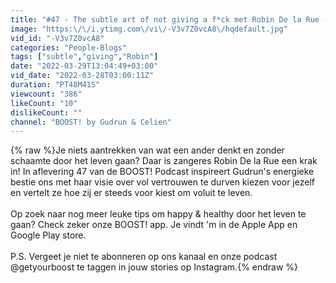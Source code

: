 ```yaml
---
title: "#47 - The subtle art of not giving a f*ck met Robin De la Rue - de BOOST! podcast"
image: "https:\/\/i.ytimg.com\/vi\/-V3v7Z0vcA8\/hqdefault.jpg"
vid_id: "-V3v7Z0vcA8"
categories: "People-Blogs"
tags: ["subtle","giving","Robin"]
date: "2022-03-29T13:04:49+03:00"
vid_date: "2022-03-28T03:00:11Z"
duration: "PT48M41S"
viewcount: "386"
likeCount: "10"
dislikeCount: ""
channel: "BOOST! by Gudrun & Celien"
---
```

{% raw %}Je niets aantrekken van wat een ander denkt en zonder schaamte door het leven gaan? Daar is zangeres Robin De la Rue een krak in! In aflevering 47 van de BOOST! Podcast inspireert Gudrun's energieke bestie ons met haar visie over vol vertrouwen te durven kiezen voor jezelf  en vertelt ze hoe zij er steeds voor kiest om voluit te leven.<br /><br />Op zoek naar nog meer leuke tips om happy &amp; healthy door het leven te gaan? Check zeker onze BOOST! app. Je vindt 'm in de Apple App en Google Play store.<br /><br />P.S. Vergeet je niet te abonneren op ons kanaal en onze podcast @getyourboost te taggen in jouw stories op Instagram.{% endraw %}
